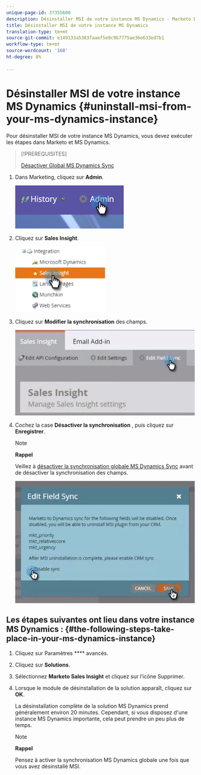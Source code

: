 ```yaml
---
unique-page-id: 37355600
description: Désinstaller MSI de votre instance MS Dynamics - Marketo Docs - Documentation du produit
title: Désinstaller MSI de votre instance MS Dynamics
translation-type: tm+mt
source-git-commit: e149133a5383faaef5e9c9b7775ae36e633ed7b1
workflow-type: tm+mt
source-wordcount: '168'
ht-degree: 0%

---
```



# Désinstaller MSI de votre instance MS Dynamics {#uninstall-msi-from-your-ms-dynamics-instance}

Pour désinstaller MSI de votre instance MS Dynamics, vous devez exécuter les étapes dans Marketo et MS Dynamics.

>[!PREREQUISITES]
>
>[Désactiver Global MS Dynamics Sync](http://docs.marketo.com/x/TAA6Ag)

1. Dans Marketing, cliquez sur **Admin**.

   ![](assets/one-1.png)

1. Cliquez sur **Sales Insight**.

   ![](assets/six.png)

1. Cliquez sur **Modifier la synchronisation** des champs.

   ![](assets/seven.png)

1. Cochez la case **Désactiver la synchronisation** , puis cliquez sur **Enregistrer**.

   >[!NOTE]
   >
   >**Rappel**
   >
   >
   >Veillez à [désactiver la synchronisation globale MS Dynamics Sync](http://docs.marketo.com/x/TAA6Ag) avant de désactiver la synchronisation des champs.

   ![](assets/eight.png)

## Les étapes suivantes ont lieu dans votre instance MS Dynamics : {#the-following-steps-take-place-in-your-ms-dynamics-instance}

1. Cliquez sur Paramètres **** avancés.
1. Cliquez sur **Solutions**.
1. Sélectionnez **Marketo Sales Insight** et cliquez sur l’icône Supprimer.
1. Lorsque le module de désinstallation de la solution apparaît, cliquez sur **OK**.

   La désinstallation complète de la solution MS Dynamics prend généralement environ 20 minutes. Cependant, si vous disposez d&#39;une instance MS Dynamics importante, cela peut prendre un peu plus de temps.

   >[!NOTE]
   >
   >**Rappel**
   >
   >
   >Pensez à activer la synchronisation MS Dynamics globale une fois que vous avez désinstallé MSI.

